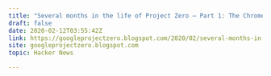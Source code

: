 ```yaml
---
title: "Several months in the life of Project Zero – Part 1: The Chrome bug of suffering"
draft: false
date: 2020-02-12T03:55:42Z
link: https://googleprojectzero.blogspot.com/2020/02/several-months-in-life-of-part1.html?utm_medium=RSS&utm_source=hune
site: googleprojectzero.blogspot.com
topic: Hacker News  

---
```

